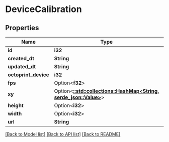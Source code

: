 # DeviceCalibration

## Properties

Name | Type | Description | Notes
------------ | ------------- | ------------- | -------------
**id** | **i32** |  | [readonly]
**created_dt** | **String** |  | [readonly]
**updated_dt** | **String** |  | [readonly]
**octoprint_device** | **i32** |  | 
**fps** | Option<**f32**> |  | [optional]
**xy** | Option<[**::std::collections::HashMap<String, serde_json::Value>**](serde_json::Value.md)> |  | [optional]
**height** | Option<**i32**> |  | [optional]
**width** | Option<**i32**> |  | [optional]
**url** | **String** |  | [readonly]

[[Back to Model list]](../README.md#documentation-for-models) [[Back to API list]](../README.md#documentation-for-api-endpoints) [[Back to README]](../README.md)


